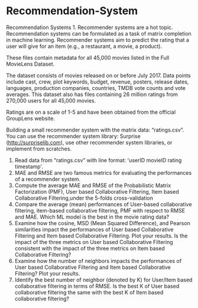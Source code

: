 # Recommendation-System
Recommendation Systems 1. Recommender systems are a hot topic. Recommendation systems can be formulated as a task of matrix completion in machine learning. Recommender systems aim to predict the rating that a user will give for an item (e.g., a restaurant, a movie, a product).  

These files contain metadata for all 45,000 movies listed in the Full MovieLens Dataset. 

The dataset consists of movies released on or before July 2017. Data points include cast, crew, plot keywords, budget, revenue, posters, release dates, languages, production companies, countries, TMDB vote counts and vote averages. This dataset also has files containing 26 million ratings from 270,000 users for all 45,000 movies.

Ratings are on a scale of 1-5 and have been obtained from the official GroupLens website.  

Building a small recommender system with the matrix data: “ratings.csv”. You can use the recommender system library: Surprise (http://surpriselib.com), use other recommender system libraries, or implement from scratches.
 
   1.  Read data from “ratings.csv” with line format: 'userID movieID rating timestamp'.
   2. MAE and RMSE are two famous metrics for evaluating the performances of a recommender system. 
   3. Compute the average MAE and RMSE of the Probabilistic Matrix Factorization (PMF), User based Collaborative Filtering, Item based Collaborative Filtering,under the 5-folds cross-validation
   4. Compare the average (mean) performances of User-based collaborative filtering, item-based collaborative filtering, PMF with respect to RMSE and MAE. Which ML model is the best in the movie rating data?
  5. Examine how the cosine, MSD (Mean Squared Difference), and Pearson similarities impact the performances of User based Collaborative Filtering and Item based Collaborative Filtering. Plot your results. Is the impact of the three metrics on User based Collaborative Filtering consistent with the impact of the three metrics on Item based Collaborative Filtering?
  6. Examine how the number of neighbors impacts the performances of User based Collaborative Filtering and Item based Collaborative Filtering? Plot your results. 
  7. Identify the best number of neighbor (denoted by K) for User/Item based collaborative filtering in terms of RMSE. Is the best K of User based collaborative filtering the same with the best K of Item based collaborative filtering?
